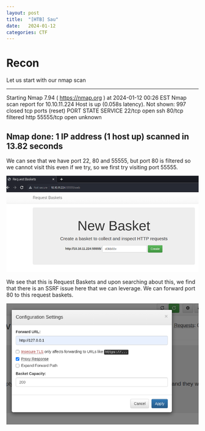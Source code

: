 ```yaml
---
layout: post
title:  "[HTB] Sau"
date:   2024-01-12
categories: CTF
---
```


# Recon

Let us start with our nmap scan

---
Starting Nmap 7.94 ( https://nmap.org ) at 2024-01-12 00:26 EST
Nmap scan report for 10.10.11.224
Host is up (0.058s latency).
Not shown: 997 closed tcp ports (reset)
PORT      STATE    SERVICE
22/tcp    open     ssh
80/tcp    filtered http
55555/tcp open     unknown

Nmap done: 1 IP address (1 host up) scanned in 13.82 seconds
---

We can see that we have port 22, 80 and 55555, but port 80 is filtered so we cannot visit this even if we try, so we first try visiting port 55555.

![Alt text](<../assets/uploads/htb-sau/2024-01-12 13_29_55.png>)

We see that this is Request Baskets and upon searching about this, we find that there is an SSRF issue here that we can leverage.
We can forward port 80 to this request baskets. 

![Alt text](<../assets/uploads/htb-sau/2024-01-12 13_39_13.png>)


